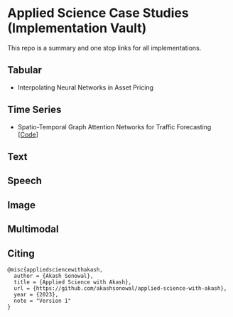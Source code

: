 # Applied Science Case Studies (Implementation Vault)

This repo is a summary and one stop links for all implementations.

## Tabular

- Interpolating Neural Networks in Asset Pricing

## Time Series

- Spatio-Temporal Graph Attention Networks for Traffic Forecasting [[Code](https://github.com/akashsonowal/traffic-forecasting)]

## Text

## Speech

## Image

## Multimodal

## Citing

```
@misc{appliedsciencewithakash,
  author = {Akash Sonowal},
  title = {Applied Science with Akash},
  url = {https://github.com/akashsonowal/applied-science-with-akash},
  year = {2023},
  note = "Version 1"
}
```
